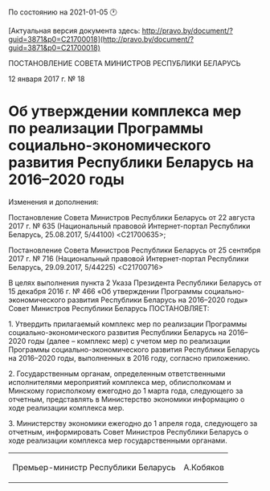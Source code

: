 По состоянию на 2021-01-05 &#x1F550;

[Актуальная версия документа здесь: http://pravo.by/document/?guid=3871&p0=C21700018](http://pravo.by/document/?guid=3871&p0=C21700018)

<p>ПОСТАНОВЛЕНИЕ СОВЕТА МИНИСТРОВ РЕСПУБЛИКИ БЕЛАРУСЬ</p>
<p>12 января 2017 г. № 18</p>
<h1>Об утверждении комплекса мер по реализации Программы социально-экономического развития Республики Беларусь на 2016–2020 годы</h1>
<p>Изменения и дополнения:</p>
<p>Постановление Совета Министров Республики Беларусь от 22 августа 2017 г. № 635 (Национальный правовой Интернет-портал Республики Беларусь, 25.08.2017, 5/44100) &lt;C21700635&gt;;</p>
<p>Постановление Совета Министров Республики Беларусь от 25 сентября 2017 г. № 716 (Национальный правовой Интернет-портал Республики Беларусь, 29.09.2017, 5/44225) &lt;C21700716&gt;</p>
<p></p>
<p>В целях выполнения пункта 2 Указа Президента Республики Беларусь от 15 декабря 2016 г. № 466 «Об утверждении Программы социально-экономического развития Республики Беларусь на 2016–2020 годы» Совет Министров Республики Беларусь ПОСТАНОВЛЯЕТ:</p>
<p>1. Утвердить прилагаемый комплекс мер по реализации Программы социально-экономического развития Республики Беларусь на 2016–2020 годы (далее – комплекс мер) с учетом мер по реализации Программы социально-экономического развития Республики Беларусь на 2016–2020 годы, выполненных в 2016 году, согласно приложению.</p>
<p>2. Государственным органам, определенным ответственными исполнителями мероприятий комплекса мер, облисполкомам и Минскому горисполкому ежегодно до 1 марта года, следующего за отчетным, представлять в Министерство экономики информацию о ходе реализации комплекса мер.</p>
<p>3. Министерству экономики ежегодно до 1 апреля года, следующего за отчетным, информировать Совет Министров Республики Беларусь о ходе реализации комплекса мер государственными органами.</p>
<p></p>
<table><tr>
<td><p>Премьер-министр Республики Беларусь</p></td>
<td><p>А.Кобяков</p></td>
</tr></table>
<p></p>